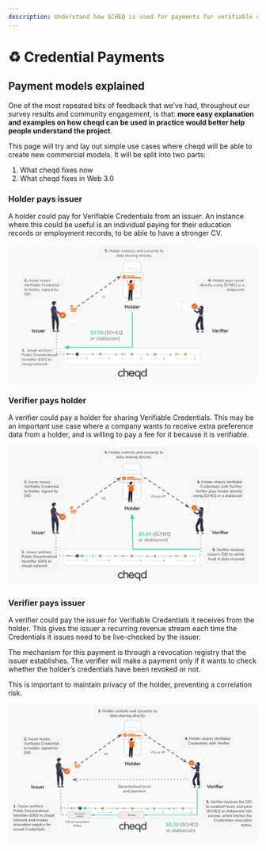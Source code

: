```yaml
---
description: Understand how $CHEQ is used for payments for verifiable credentials
---
```


# ♻ Credential Payments

## Payment models explained

One of the most repeated bits of feedback that we've had, throughout our survey results and community engagement, is that: **more easy explanation and examples on how cheqd can be used in practice would better help people understand the project**.

This page will try and lay out simple use cases where cheqd will be able to create new commercial models. It will be split into two parts:

1. What cheqd fixes now
2. What cheqd fixes in Web 3.0

### Holder pays issuer

A holder could pay for Verifiable Credentials from an issuer. An instance where this could be useful is an individual paying for their education records or employment records, to be able to have a stronger CV.

![Holder pays Issuer](<../../.gitbook/assets/Holder pays Issuer.png>)

### Verifier pays holder

A verifier could pay a holder for sharing Verifiable Credentials. This may be an important use case where a company wants to receive extra preference data from a holder, and is willing to pay a fee for it because it is verifiable.

![Verifier pays Holder](<../../.gitbook/assets/Verifier pays Holder.png>)

### Verifier pays issuer

A verifier could pay the issuer for Verifiable Credentials it receives from the holder. This gives the issuer a recurring revenue stream each time the Credentials it issues need to be live-checked by the issuer.

The mechanism for this payment is through a revocation registry that the issuer establishes. The verifier will make a payment only if it wants to check whether the holder’s credentials have been revoked or not.

This is important to maintain privacy of the holder, preventing a correlation risk.

![Verifier pays Issuer](<../../.gitbook/assets/Verifier pays Issuer.png>)

